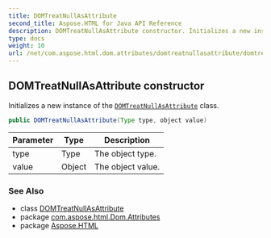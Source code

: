 ```yaml
---
title: DOMTreatNullAsAttribute
second_title: Aspose.HTML for Java API Reference
description: DOMTreatNullAsAttribute constructor. Initializes a new instance of the DOMTreatNullAsAttribute class
type: docs
weight: 10
url: /net/com.aspose.html.dom.attributes/domtreatnullasattribute/domtreatnullasattribute/
---
```

## DOMTreatNullAsAttribute constructor

Initializes a new instance of the [`DOMTreatNullAsAttribute`](../) class.

```java
public DOMTreatNullAsAttribute(Type type, object value)
```

| Parameter | Type | Description |
| --- | --- | --- |
| type | Type | The object type. |
| value | Object | The object value. |

### See Also

* class [DOMTreatNullAsAttribute](../)
* package [com.aspose.html.Dom.Attributes](../../domtreatnullasattribute/)
* package [Aspose.HTML](../../../)
